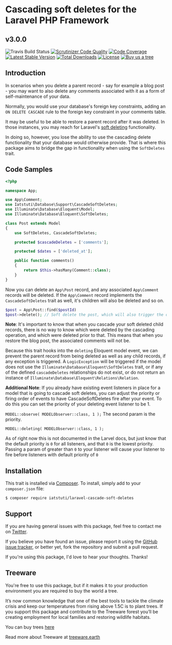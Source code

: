 # Cascading soft deletes for the Laravel PHP Framework
## v3.0.0

![Travis Build Status](https://travis-ci.org/michaeldyrynda/laravel-cascade-soft-deletes.svg?branch=master)
[![Scrutinizer Code Quality](https://scrutinizer-ci.com/g/michaeldyrynda/laravel-cascade-soft-deletes/badges/quality-score.png?b=master)](https://scrutinizer-ci.com/g/michaeldyrynda/laravel-cascade-soft-deletes/?branch=master)
[![Code Coverage](https://scrutinizer-ci.com/g/michaeldyrynda/laravel-cascade-soft-deletes/badges/coverage.png?b=master)](https://scrutinizer-ci.com/g/michaeldyrynda/laravel-cascade-soft-deletes/?branch=master)
[![Latest Stable Version](https://poser.pugx.org/iatstuti/laravel-cascade-soft-deletes/v/stable)](https://packagist.org/packages/iatstuti/laravel-cascade-soft-deletes)
[![Total Downloads](https://poser.pugx.org/iatstuti/laravel-cascade-soft-deletes/downloads)](https://packagist.org/packages/iatstuti/laravel-cascade-soft-deletes)
[![License](https://poser.pugx.org/iatstuti/laravel-cascade-soft-deletes/license)](https://packagist.org/packages/iatstuti/laravel-cascade-soft-deletes)
[![Buy us a tree](https://img.shields.io/badge/Treeware-%F0%9F%8C%B3-lightgreen)](https://plant.treeware.earth/michaeldyrynda/laravel-cascade-soft-deletes)

## Introduction

In scenarios when you delete a parent record - say for example a blog post - you may want to also delete any comments associated with it as a form of self-maintenance of your data.

Normally, you would use your database's foreign key constraints, adding an `ON DELETE CASCADE` rule to the foreign key constraint in your comments table.

It may be useful to be able to restore a parent record after it was deleted. In those instances, you may reach for Laravel's [soft deleting](https://laravel.com/docs/5.2/eloquent#soft-deleting) functionality.

In doing so, however, you lose the ability to use the cascading delete functionality that your database would otherwise provide. That is where this package aims to bridge the gap in functionality when using the `SoftDeletes` trait.

## Code Samples

```php
<?php

namespace App;

use App\Comment;
use Iatstuti\Database\Support\CascadeSoftDeletes;
use Illuminate\Database\Eloquent\Model;
use Illuminate\Database\Eloquent\SoftDeletes;

class Post extends Model
{
    use SoftDeletes, CascadeSoftDeletes;

    protected $cascadeDeletes = ['comments'];

    protected $dates = ['deleted_at'];

    public function comments()
    {
        return $this->hasMany(Comment::class);
    }
}
```

Now you can delete an `App\Post` record, and any associated `App\Comment` records will be deleted. If the `App\Comment` record implements the `CascadeSoftDeletes` trait as well, it's children will also be deleted and so on.

```php
$post = App\Post::find($postId)
$post->delete(); // Soft delete the post, which will also trigger the delete() method on any comments and their children.
```

**Note**: It's important to know that when you cascade your soft deleted child records, there is no way to know which were deleted by the cascading operation, and which were deleted prior to that. This means that when you restore the blog post, the associated comments will not be.

Because this trait hooks into the `deleting` Eloquent model event, we can prevent the parent record from being deleted as well as any child records, if any exception is triggered. A `LogicException` will be triggered if the model does not use the `Illuminate\Database\Eloquent\SoftDeletes` trait, or if any of the defined `cascadeDeletes` relationships do not exist, or do not return an instance of `Illuminate\Database\Eloquent\Relations\Relation`.

**Additional Note**:  If you already have existing event listeners in place for a model that is going to cascade soft deletes, you can adjust the priority or firing order of events to have CascadeSoftDeletes fire after your event.  To do this you can set the priority of your deleting event listener to be 1.

`MODEL::observe( MODELObserver::class, 1 );`  The second param is the priority.

`MODEL::deleting( MODELObserver::class, 1 );`

As of right now this is not documented in the Larvel docs, but just know that the default priority is `0` for all listeners, and that `0` is the lowest priority.  Passing a param of greater than `0` to your listener will cause your listener to fire before listeners with default priority of `0`


## Installation

This trait is installed via [Composer](http://getcomposer.org/). To install, simply add to your `composer.json` file:

```
$ composer require iatstuti/laravel-cascade-soft-deletes
```

## Support

If you are having general issues with this package, feel free to contact me on [Twitter](https://twitter.com/michaeldyrynda).

If you believe you have found an issue, please report it using the [GitHub issue tracker](https://github.com/michaeldyrynda/laravel-cascade-soft-deletes/issues), or better yet, fork the repository and submit a pull request.

If you're using this package, I'd love to hear your thoughts. Thanks!

## Treeware

You're free to use this package, but if it makes it to your production environment you are required to buy the world a tree.

It’s now common knowledge that one of the best tools to tackle the climate crisis and keep our temperatures from rising above 1.5C is to plant trees. If you support this package and contribute to the Treeware forest you’ll be creating employment for local families and restoring wildlife habitats.

You can buy trees [here](https://plant.treeware.earth/michaeldyrynda/laravel-cascade-soft-deletes)

Read more about Treeware at [treeware.earth](https://treeware.earth)
